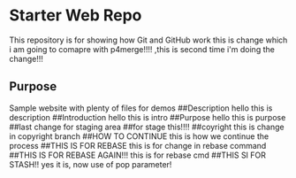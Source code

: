 # Starter Web Repo

This repository is for showing how Git and GitHub work
this is change which i am going to comapre with p4merge!!!!
,this is second time i'm doing the change!!!
## Purpose

Sample website with plenty of files for demos
##Description
hello this is description
##Introduction
hello this is intro
##Purpose
hello this is purpose
##last change
for staging area
##for stage
this!!!!
##coyright
this is change in copyright branch
##HOW TO CONTINUE
this is how we continue the process
##THIS IS FOR  REBASE
this is for change in rebase command
##THIS IS FOR REBASE AGAIN!!!
this is for rebase cmd
##THIS SI FOR STASH!!
yes it is, now use of pop parameter!
